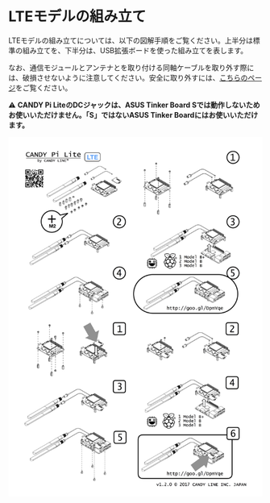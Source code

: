 <!-- toc -->

# LTEモデルの組み立て

LTEモデルの組み立てについては、以下の図解手順をご覧ください。上半分は標準の組み立てを、下半分は、USB拡張ボードを使った組み立てを表します。

なお、通信モジュールとアンテナとを取り付ける同軸ケーブルを取り外す際には、破損させないように注意してください。安全に取り外すには、[こちらのページ](/hardware/supplies.md)をご覧ください。

⚠️ **CANDY Pi LiteのDCジャックは、ASUS Tinker Board Sでは動作しないためお使いいただけません。「S」ではないASUS Tinker Boardにはお使いいただけます。**

![How to assemble(LTE)](/assets/LTE-InstructionSheet.jpg)
